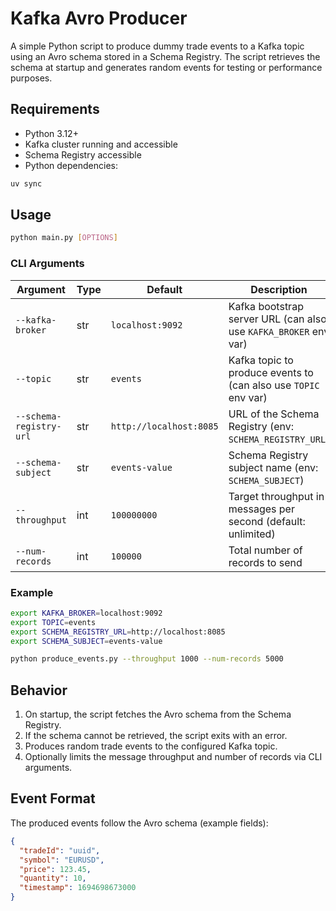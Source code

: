 # Kafka Avro Producer

A simple Python script to produce dummy trade events to a Kafka topic using an Avro schema stored in a Schema Registry. The script retrieves the schema at startup and generates random events for testing or performance purposes.

## Requirements

* Python 3.12+
* Kafka cluster running and accessible
* Schema Registry accessible
* Python dependencies:

```bash
uv sync
```

## Usage

```bash
python main.py [OPTIONS]
```

### CLI Arguments

| Argument                | Type | Default                 | Description                                                      |
| ----------------------- | ---- | ----------------------- | ---------------------------------------------------------------- |
| `--kafka-broker`        | str  | `localhost:9092`        | Kafka bootstrap server URL (can also use `KAFKA_BROKER` env var) |
| `--topic`               | str  | `events`                | Kafka topic to produce events to (can also use `TOPIC` env var)  |
| `--schema-registry-url` | str  | `http://localhost:8085` | URL of the Schema Registry (env: `SCHEMA_REGISTRY_URL`)          |
| `--schema-subject`      | str  | `events-value`          | Schema Registry subject name (env: `SCHEMA_SUBJECT`)             |
| `--throughput`          | int  | `100000000`             | Target throughput in messages per second (default: unlimited)    |
| `--num-records`         | int  | `100000`                | Total number of records to send                                  |

### Example

```bash
export KAFKA_BROKER=localhost:9092
export TOPIC=events
export SCHEMA_REGISTRY_URL=http://localhost:8085
export SCHEMA_SUBJECT=events-value

python produce_events.py --throughput 1000 --num-records 5000
```

## Behavior

1. On startup, the script fetches the Avro schema from the Schema Registry.
2. If the schema cannot be retrieved, the script exits with an error.
3. Produces random trade events to the configured Kafka topic.
4. Optionally limits the message throughput and number of records via CLI arguments.

## Event Format

The produced events follow the Avro schema (example fields):

```json
{
  "tradeId": "uuid",
  "symbol": "EURUSD",
  "price": 123.45,
  "quantity": 10,
  "timestamp": 1694698673000
}
```
